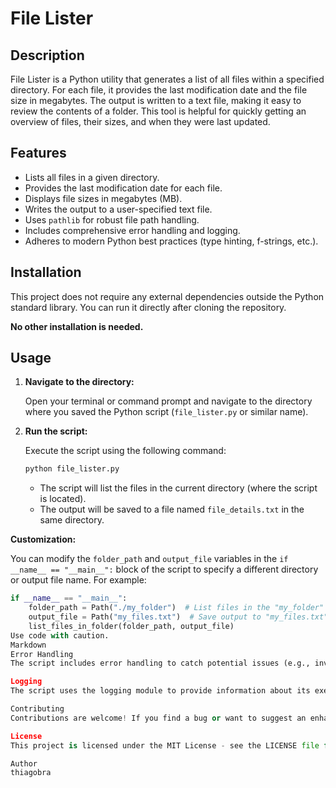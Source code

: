 # File Lister

## Description

File Lister is a Python utility that generates a list of all files within a specified directory. For each file, it provides the last modification date and the file size in megabytes. The output is written to a text file, making it easy to review the contents of a folder. This tool is helpful for quickly getting an overview of files, their sizes, and when they were last updated.

## Features

*   Lists all files in a given directory.
*   Provides the last modification date for each file.
*   Displays file sizes in megabytes (MB).
*   Writes the output to a user-specified text file.
*   Uses `pathlib` for robust file path handling.
*   Includes comprehensive error handling and logging.
*   Adheres to modern Python best practices (type hinting, f-strings, etc.).

## Installation

This project does not require any external dependencies outside the Python standard library. You can run it directly after cloning the repository.

**No other installation is needed.**

## Usage

1. **Navigate to the directory:**

    Open your terminal or command prompt and navigate to the directory where you saved the Python script (`file_lister.py` or similar name).

2. **Run the script:**

    Execute the script using the following command:

    ```bash
    python file_lister.py
    ```

    *   The script will list the files in the current directory (where the script is located).
    *   The output will be saved to a file named `file_details.txt` in the same directory.

**Customization:**

You can modify the `folder_path` and `output_file` variables in the `if __name__ == "__main__":` block of the script to specify a different directory or output file name. For example:

```python
if __name__ == "__main__":
    folder_path = Path("./my_folder")  # List files in the "my_folder" subdirectory
    output_file = Path("my_files.txt")  # Save output to "my_files.txt"
    list_files_in_folder(folder_path, output_file)
Use code with caution.
Markdown
Error Handling
The script includes error handling to catch potential issues (e.g., invalid directory path, file access errors). Error messages are logged using Python's logging module and displayed in the console, with the most important part of the error and the stack trace.

Logging
The script uses the logging module to provide information about its execution, warnings, and any errors that occur. The log messages include timestamps and severity levels (INFO, WARNING, ERROR). This helps you to understand what happened, and to debug any potential issues.

Contributing
Contributions are welcome! If you find a bug or want to suggest an enhancement, please open an issue or submit a pull request on the project's repository.

License
This project is licensed under the MIT License - see the LICENSE file for details. (You should create a LICENSE file and put the MIT License text in there if you choose this license). Or you can use any license you want.

Author
thiagobra